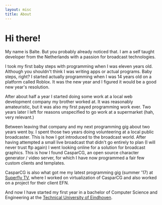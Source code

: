 ```yaml
---
layout: misc
title: About
---
```


# Hi there!

My name is Balte. But you probably already noticed that. I am a self taught developer from the Netherlands with a passion for broadcast technologies.

I took my first baby steps with programming when I was eleven years old. Although you shouldn't think I was writing apps or actual programs. Baby steps, right?  I started actually programming when I was 14 years old on a platform called Roblox. It was the new year and I figured it would be a good new year's resolution.

After about half a year I started doing some work at a local web development company my brother worked at. It was reasonably amateuristic, but it was also my first payed programming work ever. Two years later I left for reasons unspecified to go work at a supermarket (hah, very relevant.)

Between leaving that company and my next programming gig about two years went by. I spent those two years doing volunteering at a local public broadcaster. This is how I got introduced to the broadcast world. After having attempted a small live broadcast that didn't go entirely to plan (I will never trust ftp again) I went looking online for a solution for broadcast graphics. This is how I found CasparCG, an open source character generator / video server, for which I have now programmed a fair few custom clients and templates.

CasparCG is also what got me my latest programming gig (summer '17) at [Superfly TV](https://superfly.tv), where I worked on virtualization of CasparCG and also worked on a project for their client EFN.

And now I have started my first year in a bachelor of Computer Science and Engineering at the [Technical University of Eindhoven](https://tue.nl).